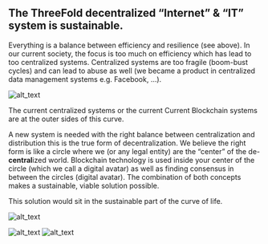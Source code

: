 ## The ThreeFold decentralized “Internet” & “IT” system is sustainable. 

Everything is a balance between efficiency and resilience (see above). In our current society, the focus is too much on efficiency which has lead to too centralized systems. Centralized systems are too fragile (boom-bust cycles) and can lead to abuse as well (we became a product in centralized data management systems e.g. Facebook, ...). 


![alt_text](./img/window_of_viability.png)


The current centralized systems or the current Current Blockchain systems are at the outer sides of this curve. 

A new system is needed with the right balance between centralization and distribution this is the true form of decentralization. We believe the right form is like a circle where we (or any legal entity) are the “center” of the de-**central**ized world. Blockchain technology is used inside your center of the circle (which we call a digital avatar) as well as finding consensus in between the circles (digital avatar). The combination of both concepts makes a sustainable, viable solution possible.

This solution would sit in the sustainable part of the curve of life.

![alt_text](./img/circular_approach.png)


![alt_text](./img/universal_layer.png)
![alt_text](./img/universal_layer2.png)